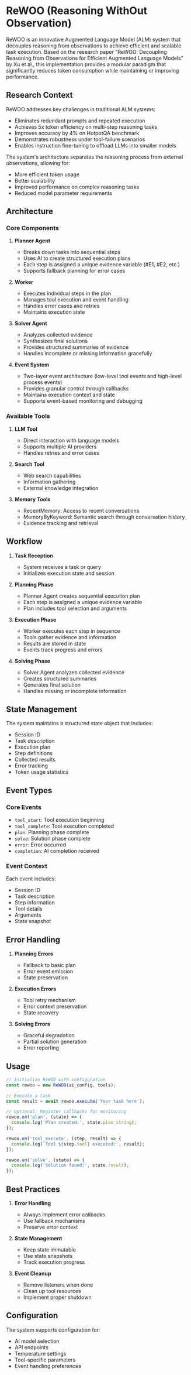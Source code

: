 # ReWOO (Reasoning WithOut Observation)

ReWOO is an innovative Augmented Language Model (ALM) system that decouples reasoning from observations to achieve efficient and scalable task execution. Based on the research paper "ReWOO: Decoupling Reasoning from Observations for Efficient Augmented Language Models" by Xu et al., this implementation provides a modular paradigm that significantly reduces token consumption while maintaining or improving performance.

## Research Context

ReWOO addresses key challenges in traditional ALM systems:

- Eliminates redundant prompts and repeated execution
- Achieves 5x token efficiency on multi-step reasoning tasks
- Improves accuracy by 4% on HotpotQA benchmark
- Demonstrates robustness under tool-failure scenarios
- Enables instruction fine-tuning to offload LLMs into smaller models

The system's architecture separates the reasoning process from external observations, allowing for:

- More efficient token usage
- Better scalability
- Improved performance on complex reasoning tasks
- Reduced model parameter requirements

## Architecture

### Core Components

1. **Planner Agent**

   - Breaks down tasks into sequential steps
   - Uses AI to create structured execution plans
   - Each step is assigned a unique evidence variable (#E1, #E2, etc.)
   - Supports fallback planning for error cases

2. **Worker**

   - Executes individual steps in the plan
   - Manages tool execution and event handling
   - Handles error cases and retries
   - Maintains execution state

3. **Solver Agent**

   - Analyzes collected evidence
   - Synthesizes final solutions
   - Provides structured summaries of evidence
   - Handles incomplete or missing information gracefully

4. **Event System**
   - Two-layer event architecture (low-level tool events and high-level process events)
   - Provides granular control through callbacks
   - Maintains execution context and state
   - Supports event-based monitoring and debugging

### Available Tools

1. **LLM Tool**

   - Direct interaction with language models
   - Supports multiple AI providers
   - Handles retries and error cases

2. **Search Tool**

   - Web search capabilities
   - Information gathering
   - External knowledge integration

3. **Memory Tools**
   - RecentMemory: Access to recent conversations
   - MemoryByKeyword: Semantic search through conversation history
   - Evidence tracking and retrieval

## Workflow

1. **Task Reception**

   - System receives a task or query
   - Initializes execution state and session

2. **Planning Phase**

   - Planner Agent creates sequential execution plan
   - Each step is assigned a unique evidence variable
   - Plan includes tool selection and arguments

3. **Execution Phase**

   - Worker executes each step in sequence
   - Tools gather evidence and information
   - Results are stored in state
   - Events track progress and errors

4. **Solving Phase**
   - Solver Agent analyzes collected evidence
   - Creates structured summaries
   - Generates final solution
   - Handles missing or incomplete information

## State Management

The system maintains a structured state object that includes:

- Session ID
- Task description
- Execution plan
- Step definitions
- Collected results
- Error tracking
- Token usage statistics

## Event Types

### Core Events

- `tool_start`: Tool execution beginning
- `tool_complete`: Tool execution completed
- `plan`: Planning phase complete
- `solve`: Solution phase complete
- `error`: Error occurred
- `completion`: AI completion received

### Event Context

Each event includes:

- Session ID
- Task description
- Step information
- Tool details
- Arguments
- State snapshot

## Error Handling

1. **Planning Errors**

   - Fallback to basic plan
   - Error event emission
   - State preservation

2. **Execution Errors**

   - Tool retry mechanism
   - Error context preservation
   - State recovery

3. **Solving Errors**
   - Graceful degradation
   - Partial solution generation
   - Error reporting

## Usage

```typescript
// Initialize ReWOO with configuration
const rewoo = new ReWOO(ai_config, tools);

// Execute a task
const result = await rewoo.execute('Your task here');

// Optional: Register callbacks for monitoring
rewoo.on('plan', (state) => {
  console.log('Plan created:', state.plan_string);
});

rewoo.on('tool_execute', (step, result) => {
  console.log(`Tool ${step.tool} executed:`, result);
});

rewoo.on('solve', (state) => {
  console.log('Solution found:', state.result);
});
```

## Best Practices

1. **Error Handling**

   - Always implement error callbacks
   - Use fallback mechanisms
   - Preserve error context

2. **State Management**

   - Keep state immutable
   - Use state snapshots
   - Track execution progress

3. **Event Cleanup**
   - Remove listeners when done
   - Clean up tool resources
   - Implement proper shutdown

## Configuration

The system supports configuration for:

- AI model selection
- API endpoints
- Temperature settings
- Tool-specific parameters
- Event handling preferences
